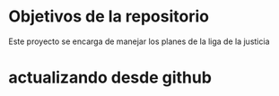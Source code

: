 # Objetivos de la repositorio

Este proyecto se encarga de manejar los planes de la liga de la justicia

# actualizando desde github
